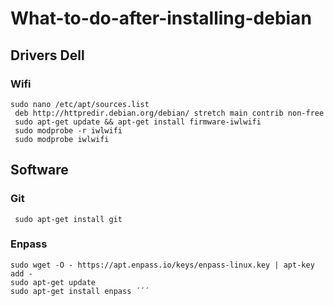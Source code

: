 # What-to-do-after-installing-debian

## Drivers Dell

### Wifi

```
sudo nano /etc/apt/sources.list 
 deb http://httpredir.debian.org/debian/ stretch main contrib non-free  
 sudo apt-get update && apt-get install firmware-iwlwifi  
 sudo modprobe -r iwlwifi 
 sudo modprobe iwlwifi
 ```

## Software

### Git

``` sudo apt-get install git```

### Enpass 

``` sudo echo "deb https://apt.enpass.io/ stable main" > \   /etc/apt/sources.list.d/ enpass.list
sudo wget -O - https://apt.enpass.io/keys/enpass-linux.key | apt-key add -
sudo apt-get update
sudo apt-get install enpass ´´´


